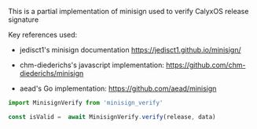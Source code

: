 This is a partial implementation of minisign used to verify CalyxOS release signature

Key references used:

- jedisct1's minisign documentation https://jedisct1.github.io/minisign/

- chm-diederichs's javascript implementation:  https://github.com/chm-diederichs/minisign

- aead's Go implementation:  https://github.com/aead/minisign





``` js
import MinisignVerify from 'minisign_verify'

const isValid =  await MinisignVerify.verify(release, data)

```
